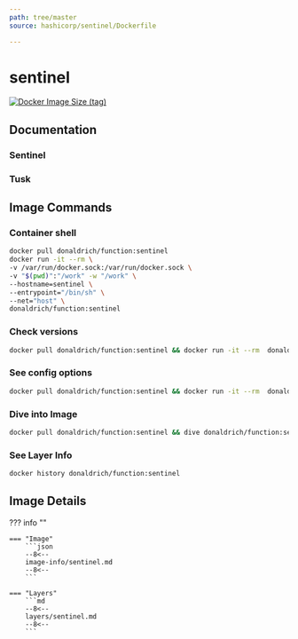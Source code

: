 ```yaml
---
path: tree/master
source: hashicorp/sentinel/Dockerfile

---
```


# sentinel

[![Docker Image Size (tag)](https://img.shields.io/docker/image-size/donaldrich/function/sentinel?color=blue&label=donaldrich/function:sentinel&logo=docker&style=flat-square)](https://hub.docker.com/r/donaldrich/function/sentinel)

## Documentation

### Sentinel

### Tusk

## Image Commands

### Container shell

```sh
docker pull donaldrich/function:sentinel
docker run -it --rm \
-v /var/run/docker.sock:/var/run/docker.sock \
-v "$(pwd)":"/work" -w "/work" \
--hostname=sentinel \
--entrypoint="/bin/sh" \
--net="host" \
donaldrich/function:sentinel
```

### Check versions

```sh
docker pull donaldrich/function:sentinel && docker run -it --rm  donaldrich/function:sentinel validate
```

### See config options

```sh
docker pull donaldrich/function:sentinel && docker run -it --rm  donaldrich/function:sentinel help
```

### Dive into Image

```sh
docker pull donaldrich/function:sentinel && dive donaldrich/function:sentinel
```

### See Layer Info

```sh
docker history donaldrich/function:sentinel
```

## Image Details

??? info ""

    === "Image"
        ```json
        --8<--
        image-info/sentinel.md
        --8<--
        ```

    === "Layers"
        ```md
        --8<--
        layers/sentinel.md
        --8<--
        ```
